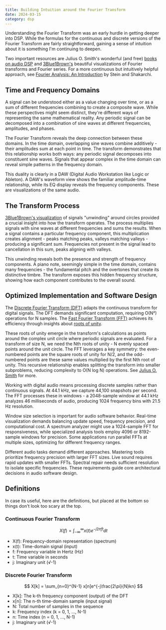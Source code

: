 ```yaml
---
title: Building Intuition around the Fourier Transform
date: 2024-03-15
category: dsp
---
```


Understanding the Fourier Transform was an early hurdle in getting deeper into DSP. While the formulas for the continuous and discrete versions of the Fourier Transform are fairly straightforward, gaining a sense of intuition about it is something I'm continuing to deepen.

Two important resources are Julius O. Smith's wonderful (and free) [books on audio DSP](https://ccrma.stanford.edu/~jos/) and [3Blue1Brown's](https://www.3blue1brown.com/) beautiful visualizations of Fourier transforms and Fourier series.  For a more continuous but intuitively helpful approach, see [Fourier Analysis: An Introduction](https://www.amazon.com/gp/product/069111384X/ref=ppx_yo_dt_b_search_asin_title?ie=UTF8&psc=1) by Stein and Shakarchi. 

## Time and Frequency Domains

A signal can be understood either as a value changing over time, or as a sum of different frequencies combining to create a composite wave. While these perspectives might seem distinct, they're different ways of representing the same mathematical reality. Any periodic signal can be decomposed into a combination of sine waves at different frequencies, amplitudes, and phases.

The Fourier Transform reveals the deep connection between these domains. In the time domain, overlapping sine waves combine additively - their amplitudes sum at each point in time. The transform demonstrates that this relationship works both ways: any periodic signal decomposes into constituent sine waves. Signals that appear complex in the time domain can reveal simple patterns in the frequency domain.

This duality is clearly in a DAW (Digital Audio Workstation like Logic or Ableton). A DAW's waveform view shows the familiar amplitude-time relationship, while its EQ display reveals the frequency components. These are visualizations of the same audio.  

## The Transform Process

[3Blue1Brown's visualization](https://www.youtube.com/watch?v=spUNpyF58BY) of signals "unwinding" around circles provided a crucial insight into how the transform operates. The process multiplies signals with sine waves at different frequencies and sums the results. When a signal contains a particular frequency component, this multiplication creates alignment - peaks matching peaks, valleys matching valleys - producing a significant sum. Frequencies not present in the signal lead to cancellation in this sum, peaks aligning with valleys.

This unwinding reveals both the presence and strength of frequency components. A piano note, seemingly simple in the time domain, contains many frequencies - the fundamental pitch and the overtones that create its distinctive timbre. The transform exposes this hidden frequency structure, showing how each component contributes to the overall sound.

## Optimized Implementation and Software Design

The [Discrete Fourier Transform (DFT)](https://en.wikipedia.org/wiki/Discrete_Fourier_transform) adapts the continuous transform for digital signals. The DFT demands significant computation, requiring O(N²) operations for N samples. The [Fast Fourier Transform (FFT)](https://en.wikipedia.org/wiki/Fast_Fourier_transform) achieves its efficiency through insights about [roots of unity](https://en.wikipedia.org/wiki/Root_of_unity).

These roots of unity emerge in the transform's calculations as points around the complex unit circle where periodic signals are evaluated. For a transform of size N, we need the Nth roots of unity - N evenly spaced points around the unit circle. The FFT leverages a key symmetry: the even-numbered points are the square roots of unity for N/2, and the odd-numbered points are these same values multiplied by the first Nth root of unity. This recursive relationship enables splitting the transform into smaller subproblems, reducing complexity to O(N log N) operations. See [Julius O. Smith](https://ccrma.stanford.edu/~jos/st/Roots_Unity.html) for more.

Working with digital audio means processing discrete samples rather than continuous signals. At 44.1 kHz, we capture 44,100 snapshots per second. The FFT processes these in windows - a 2048-sample window at 44.1 kHz analyzes 46 milliseconds of audio, producing 1024 frequency bins with 21.5 Hz resolution.

Window size selection is important for audio software behavior. Real-time visualization demands balancing update speed, frequency precision, and computational cost. A spectrum analyzer might use a 1024-sample FFT for responsiveness, while specialized analysis tools employ 4096 or 8192-sample windows for precision. Some applications run parallel FFTs at multiple sizes, optimizing for different frequency ranges.

Different audio tasks demand different approaches. Mastering tools prioritize frequency precision with larger FFT sizes. Live sound requires rapid updates with smaller FFTs. Spectral repair needs sufficient resolution to isolate specific frequencies. These requirements guide core architectural decisions in audio software design.

## Definitions

In case its useful, here are the definitions, but placed at the bottom so things don't look too scary at the top.  

### Continuous Fourier Transform 
$$
	X(f) = \int_{-\infty}^{\infty} x(t)e^{-j2\pi ft}dt
$$
- X(f): Frequency-domain representation (spectrum)
- x(t): Time-domain signal (input)
- f: Frequency variable in Hertz (Hz)
- t: Time variable in seconds
- j: Imaginary unit (√-1)

### Discrete Fourier Transform 
$$
	X[k] = \sum_{n=0}^{N-1} x[n]e^{-j\frac{2\pi}{N}kn}
$$
- X[k]: The k-th frequency component (output) of the DFT
- x[n]: The n-th time-domain sample (input signal)
- N: Total number of samples in the sequence
- k: Frequency index (k = 0, 1, ..., N-1)
- n: Time index (n = 0, 1, ..., N-1)
- j: Imaginary unit (√-1)